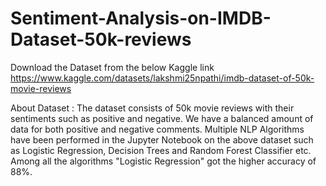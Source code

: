 # Sentiment-Analysis-on-IMDB-Dataset-50k-reviews
Download the Dataset from the below Kaggle link
https://www.kaggle.com/datasets/lakshmi25npathi/imdb-dataset-of-50k-movie-reviews

About Dataset : The dataset consists of 50k movie reviews with their sentiments such as positive and negative. We have a balanced amount of data for both positive and negative comments.
Multiple NLP Algorithms have been performed in the Jupyter Notebook on the above dataset such as Logistic Regression, Decision Trees and Random Forest Classifier etc. Among all the algorithms "Logistic Regression" got the higher accuracy of 88%.
